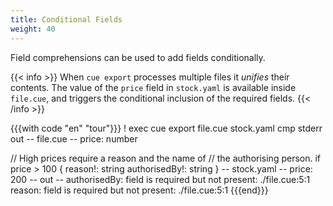 ```yaml
---
title: Conditional Fields
weight: 40
---
```


Field comprehensions can be used to add fields conditionally.

{{< info >}}
When `cue export` processes multiple files it *unifies* their contents.
The value of the `price` field in `stock.yaml` is available inside `file.cue`,
and triggers the conditional inclusion of the required fields.
{{< /info >}}

{{{with code "en" "tour"}}}
! exec cue export file.cue stock.yaml
cmp stderr out
-- file.cue --
price: number

// High prices require a reason and the name of
// the authorising person.
if price > 100 {
	reason!:       string
	authorisedBy!: string
}
-- stock.yaml --
price: 200
-- out --
authorisedBy: field is required but not present:
    ./file.cue:5:1
reason: field is required but not present:
    ./file.cue:5:1
{{{end}}}

